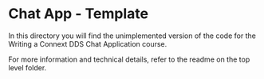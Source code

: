 # Chat App - Template

In this directory you will find the unimplemented version of the code for the Writing a Connext DDS Chat Application course.

For more information and technical details, refer to the readme on the top level folder.